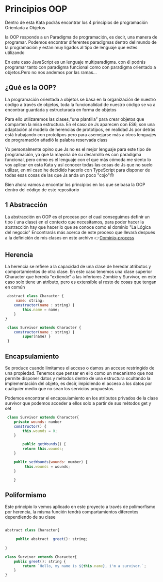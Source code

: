 # Principios OOP

Dentro de esta Kata podrás encontrar los 4 principios de programación Orientada a Objetos

la OOP responde a un Paradigma de programación, es decir, una manera de programar. Podemos encontrar diferentes paradigmas dentro del mundo de la programación y estan muy ligados al tipo de lenguaje que estes utilizando

En este caso JavaScript es un lenguaje multiparadigma.
con él podrás programar tanto con paradigma funcional como con paradigma orientado a objetos.Pero no nos andemos por las ramas...

## ¿Qué es la OOP?
La programación orientada a objetos se basa en la organización de nuestro código a través de objetos, toda la funcionalidad de nuestro código se va a encontrar guardada y estructurada en forma de objetos

Para ello utilizaremos las clases,“una plantilla” para crear objetos que comparten la misa estructura. En el caso de Js aparecen con ES6, son una adaptación al modelo de herencias de prototipos, en realidad Js por detrás está trabajando con prototipos pero para asemejarse más a otros lenguajes de programación añadió la palabra reservada class

Yo personalmente opino que Js no es el mejor lenguaje para este tipo de programación, ya que la mayoría de su desarrollo es con paradigma funcional, pero cómo es el lenguaje con el que más cómoda me siento lo voy aplicar en esta Kata y así conocer todas las cosas de Js que no suelo utilizar, en mi caso he decidido hacerlo con TypeScript para disponer de todas esas cosas de las que Js anda un poco "cojo"🙃

Bien ahora vamos a encontar los principios en los que se basa la OOP dentro del código de este repositorio


## 1 Abstracción

La abstracción en OOP es el proceso por el cual conseguimos definir un tipo ( una clase) en el contexto que necesitamos, para poder hacer la abstracción hay que hacer lo que se conoce como el dominio "La Lógica del negocio" Encontrarás más acerca de este proceso que llevará después a la definición de mis clases en este archivo 👉[Dominio-process](./Dominio_process.md)

## Herencia
La herencia se refiere a la capacidad de una clase de heredar atributos y comportamientos de otra clase.
En este caso tenemos una clase superior Character que hereda "extiende" a las inferiores Zombie y Survivor, en este caso solo tiene un atributo, pero es extensible al resto de cosas que tengan en común

``` JavaScript
 abstract class Character {
     name: string;
    constructor(name : string) {
        this.name = name;
    }   
}

 class Survivor extends Character {
    constructor(name : string) {
        super(name) }
 }


```
## Encapsulamiento
 Se produce cuando limitamos el acceso o damos un acceso restringido de una propiedad. Tenemos que pensar en ello como un mecanismo que nos permite disponer datos y métodos dentro de una estructura ocultando la implementación del objeto, es decir, impidiendo el acceso a los datos por cualquier medio que no sean los servicios propuestos.

Podemos encontrar el encapsulamiento en los atributos privados de la clase survivor que podemos acceder a ellos solo a partir de sus métodos get y set 

``` JavaScript
 class Survivor extends Character{
    private wounds: number 
    constructor() {
        this.wounds = 0;
    }

        public getWounds() {
        return this.wounds;
    }

    public setWounds(wounds: number) {
         this.wounds = wounds;
    }

    }


```

## Poliformismo
Este principio lo vemos aplicado en este proyecto a través de polimorfismo por herencia, la misma función tendrá compartamientos diferentes dependiendo de su clase



``` JavaScript

abstract class Character{

     public abstract  greet(): string;
 
}

class Survivor extends Character{
    public greet(): string {
        return `Hello, my name is ${this.name}, i'm a survivor.`;
    }
}



```